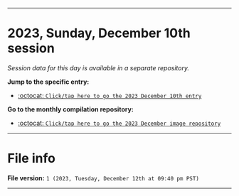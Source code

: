 
***

# 2023, Sunday, December 10th session

_Session data for this day is available in a separate repository._

**Jump to the specific entry:**

- [:octocat: `Click/tap here to go the 2023 December 10th entry`](https://github.com/seanpm2001/SeansLifeArchive_Images_MotorWorld_CarFactory_Y2023_V5/tree/SeansLifeArchive_Images_MotorWorld_CarFactory_Y2023_V5_Main-dev/12_December/10/)

**Go to the monthly compilation repository:**

- [:octocat: `Click/tap here to go the 2023 December image repository`](https://github.com/seanpm2001/SeansLifeArchive_Images_MotorWorld_CarFactory_Y2023_V5/)

***

# File info

**File version:** `1 (2023, Tuesday, December 12th at 09:40 pm PST)`

***
